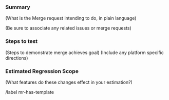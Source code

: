 ### Summary

(What is the Merge request intending to do, in plain language)

(Be sure to associate any related issues or merge requests)

### Steps to test

(Steps to demonstrate merge achieves goal)
(Include any platform specific directions)

### Estimated Regression Scope

(What features do these changes effect in your estimation?)

/label mr-has-template
